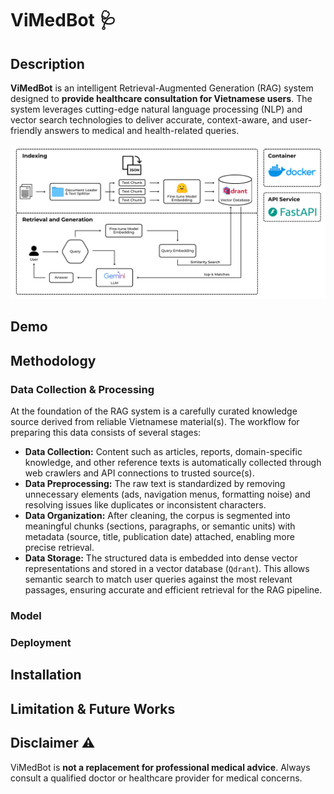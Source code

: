 # ViMedBot 🩺

## Description
**ViMedBot** is an intelligent Retrieval-Augmented Generation (RAG) system designed to **provide healthcare consultation for Vietnamese users**. The system leverages cutting-edge natural language processing (NLP) and vector search technologies to deliver accurate, context-aware, and user-friendly answers to medical and health-related queries.

![ViMedBot Pipeline](assets/ViMedBot_pipeline.png)

## Demo

## Methodology
### Data Collection & Processing
At the foundation of the RAG system is a carefully curated knowledge source derived from reliable Vietnamese material(s). The workflow for preparing this data consists of several stages:
- **Data Collection:** Content such as articles, reports, domain-specific knowledge, and other reference texts is automatically collected through web crawlers and API connections to trusted source(s).
- **Data Preprocessing:** The raw text is standardized by removing unnecessary elements (ads, navigation menus, formatting noise) and resolving issues like duplicates or inconsistent characters.
- **Data Organization:** After cleaning, the corpus is segmented into meaningful chunks (sections, paragraphs, or semantic units) with metadata (source, title, publication date) attached, enabling more precise retrieval.
- **Data Storage:** The structured data is embedded into dense vector representations and stored in a vector database (`Qdrant`). This allows semantic search to match user queries against the most relevant passages, ensuring accurate and efficient retrieval for the RAG pipeline.

### Model


### Deployment


## Installation


## Limitation & Future Works


## Disclaimer ⚠️
ViMedBot is **not a replacement for professional medical advice**. Always consult a qualified doctor or healthcare provider for medical concerns.